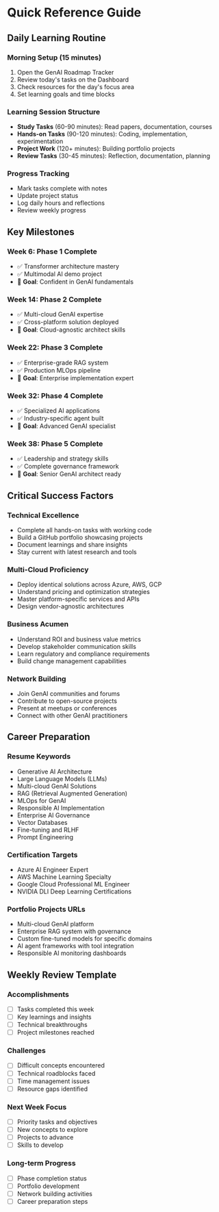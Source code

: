 # Quick Reference Guide

## Daily Learning Routine

### Morning Setup (15 minutes)
1. Open the GenAI Roadmap Tracker
2. Review today's tasks on the Dashboard
3. Check resources for the day's focus area
4. Set learning goals and time blocks

### Learning Session Structure
- **Study Tasks** (60-90 minutes): Read papers, documentation, courses
- **Hands-on Tasks** (90-120 minutes): Coding, implementation, experimentation
- **Project Work** (120+ minutes): Building portfolio projects
- **Review Tasks** (30-45 minutes): Reflection, documentation, planning

### Progress Tracking
- Mark tasks complete with notes
- Update project status
- Log daily hours and reflections
- Review weekly progress

## Key Milestones

### Week 6: Phase 1 Complete
- ✅ Transformer architecture mastery
- ✅ Multimodal AI demo project
- 🎯 **Goal**: Confident in GenAI fundamentals

### Week 14: Phase 2 Complete  
- ✅ Multi-cloud GenAI expertise
- ✅ Cross-platform solution deployed
- 🎯 **Goal**: Cloud-agnostic architect skills

### Week 22: Phase 3 Complete
- ✅ Enterprise-grade RAG system
- ✅ Production MLOps pipeline
- 🎯 **Goal**: Enterprise implementation expert

### Week 32: Phase 4 Complete
- ✅ Specialized AI applications
- ✅ Industry-specific agent built
- 🎯 **Goal**: Advanced GenAI specialist

### Week 38: Phase 5 Complete
- ✅ Leadership and strategy skills
- ✅ Complete governance framework
- 🎯 **Goal**: Senior GenAI architect ready

## Critical Success Factors

### Technical Excellence
- Complete all hands-on tasks with working code
- Build a GitHub portfolio showcasing projects
- Document learnings and share insights
- Stay current with latest research and tools

### Multi-Cloud Proficiency
- Deploy identical solutions across Azure, AWS, GCP
- Understand pricing and optimization strategies
- Master platform-specific services and APIs
- Design vendor-agnostic architectures

### Business Acumen
- Understand ROI and business value metrics
- Develop stakeholder communication skills
- Learn regulatory and compliance requirements
- Build change management capabilities

### Network Building
- Join GenAI communities and forums
- Contribute to open-source projects
- Present at meetups or conferences
- Connect with other GenAI practitioners

## Career Preparation

### Resume Keywords
- Generative AI Architecture
- Large Language Models (LLMs)
- Multi-cloud GenAI Solutions
- RAG (Retrieval Augmented Generation)
- MLOps for GenAI
- Responsible AI Implementation
- Enterprise AI Governance
- Vector Databases
- Fine-tuning and RLHF
- Prompt Engineering

### Certification Targets
- Azure AI Engineer Expert
- AWS Machine Learning Specialty
- Google Cloud Professional ML Engineer
- NVIDIA DLI Deep Learning Certifications

### Portfolio Projects URLs
- Multi-cloud GenAI platform
- Enterprise RAG system with governance
- Custom fine-tuned models for specific domains
- AI agent frameworks with tool integration
- Responsible AI monitoring dashboards

## Weekly Review Template

### Accomplishments
- [ ] Tasks completed this week
- [ ] Key learnings and insights
- [ ] Technical breakthroughs
- [ ] Project milestones reached

### Challenges
- [ ] Difficult concepts encountered
- [ ] Technical roadblocks faced
- [ ] Time management issues
- [ ] Resource gaps identified

### Next Week Focus
- [ ] Priority tasks and objectives
- [ ] New concepts to explore
- [ ] Projects to advance
- [ ] Skills to develop

### Long-term Progress
- [ ] Phase completion status
- [ ] Portfolio development
- [ ] Network building activities
- [ ] Career preparation steps
